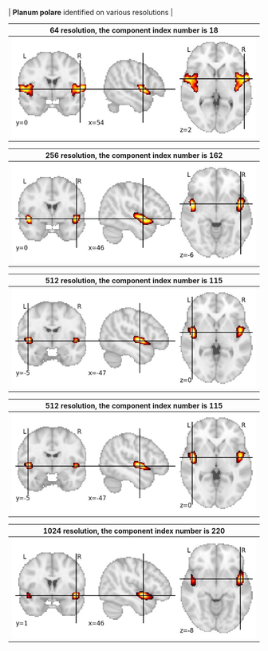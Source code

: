 


| **Planum polare** identified on various resolutions |

| 64 resolution, the component index number is 18|  
|:---:|  
| ![Component 64](../64/final/18.jpg "From component 64: Planum polare") |

| 256 resolution, the component index number is 162|  
|:---:|  
| ![Component 256](../256/final/162.jpg "From component 256: Planum polare") |

| 512 resolution, the component index number is 115|  
|:---:|  
| ![Component 512](../512/final/115.jpg "From component 512: Planum polare") |

| 512 resolution, the component index number is 115|  
|:---:|  
| ![Component 512](../512/final/115.jpg "From component 512: Planum polare") |

| 1024 resolution, the component index number is 220|  
|:---:|  
| ![Component 1024](../1024/final/220.jpg "From component 1024: Planum polare") |